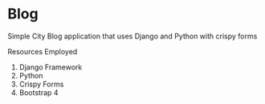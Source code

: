 # Blog
Simple City Blog application that uses Django and Python with crispy forms

Resources Employed
1. Django Framework
2. Python
3. Crispy Forms
4. Bootstrap 4
